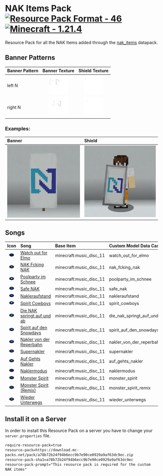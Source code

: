 # NAK Items Pack [![Resource Pack Format - 46](https://img.shields.io/badge/Resource_Pack_Format-46-2ea44f)](https://minecraft.wiki/w/Data_pack) [![Minecraft - 1.21.4](https://img.shields.io/badge/Minecraft-1.21.4-2ea44f)](https://minecraft.wiki/w/Java_Edition_1.21.4)
Resource Pack for all the NAK Items added through the [nak_items](/nak_items/) datapack.

## Banner Patterns
| Banner Pattern | Banner Texture | Shield Texture |
|:---------------|:--------------:|:--------------:|
| left N | ![left N banner](/NAK%20Items%20Pack/assets/nak_banners/textures/entity/banner/n_left.png) | ![left N shield](/NAK%20Items%20Pack/assets/nak_banners/textures/entity/shield/n_left.png) |
| right N | ![right N banner](/NAK%20Items%20Pack/assets/nak_banners/textures/entity/banner/n_right.png) | ![right N shield](/NAK%20Items%20Pack/assets/nak_banners/textures/entity/shield/n_right.png) |

### Examples:
| Banner | Shield |
|:-------|:-------|
| ![NAK banner](/docs/images/NAK_banner.png) | ![NAK shield](/docs/images/NAK_shield.png)|


## Songs
| Icon | Song | Base Item | Custom Model Data Case|
|:----:|:-----|:----------|:----------------------|
| ![Watch out for Elmo](/NAK%20Items%20Pack/assets/minecraft/textures/item/watch_out_for_elmo.png) | [Watch out for Elmo](https://open.spotify.com/intl-de/track/6G2YmrDb49TXgwYigmnZK1?si=1b4a6261d1f64665) | minecraft:music_disc_11 | watch_out_for_elmo |
| ![NAK Fcking NAK](/NAK%20Items%20Pack/assets/minecraft/textures/item/nak_fcking_nak.png) | [NAK Fcking NAK](https://open.spotify.com/intl-de/track/6SEYs0xOo3AHqzNZbi4xlL?si=c987cca6323e4142) | minecraft:music_disc_11 | nak_fcking_nak |
| ![Poolparty im Schnee](/NAK%20Items%20Pack/assets/minecraft/textures/item/poolparty_im_schnee.png) | [Poolparty im Schnee](https://open.spotify.com/intl-de/track/0kTU4Gx6qaNVLVaSC71qjV?si=83b536da03094f11) | minecraft:music_disc_11 | poolparty_im_schnee |
| ![Safe NAK](/NAK%20Items%20Pack/assets/minecraft/textures/item/safe_nak.png) | [Safe NAK](https://open.spotify.com/intl-de/track/7qFoPsNCajePJCSE7yYgKM?si=0ae519b3ebc44d16) | minecraft:music_disc_11 | safe_nak |
| ![Nakleraufstand](/NAK%20Items%20Pack/assets/minecraft/textures/item/nakleraufstand.png) | [Nakleraufstand](https://open.spotify.com/intl-de/track/296qYcb0QZVjd6PIzEPpQ5?si=7608407096b04d93) | minecraft:music_disc_11 | nakleraufstand |
| ![Spirit Cowboys](/NAK%20Items%20Pack/assets/minecraft/textures/item/spirit_cowboys.png) | [Spirit Cowboys](https://open.spotify.com/intl-de/track/4KaHYzzzzTKMnJs3AqiP2u?si=46c82572d0f54440) | minecraft:music_disc_11 | spirit_cowboys |
| ![Die NAK springt auf und ab](/NAK%20Items%20Pack/assets/minecraft/textures/item/die_nak_springt_auf_und_ab.png) | [Die NAK springt auf und ab](https://open.spotify.com/intl-de/track/1hsx0Ag8WyamgoEs20iQUh?si=5bc293355e5b4a6e) | minecraft:music_disc_11 | die_nak_springt_auf_und_ab |
| ![Spirit auf den Snowdays](/NAK%20Items%20Pack/assets/minecraft/textures/item/spirit_auf_den_snowdays.png) | [Spirit auf den Snowdays](https://open.spotify.com/intl-de/track/7r4FzH5Wy2hY9gBKupoljP?si=d22b0f607fa845dd) | minecraft:music_disc_11 | spirit_auf_den_snowdays |
| ![Nakler von der Reperbahn](/NAK%20Items%20Pack/assets/minecraft/textures/item/nakler_von_der_reperbahn.png) | [Nakler von der Reperbahn](https://open.spotify.com/intl-de/track/3Xccym0KqDb6lLh7GDNDOd?si=e03a5ef892b74302) | minecraft:music_disc_11 | nakler_von_der_reperbahn |
| ![Supernakler](/NAK%20Items%20Pack/assets/minecraft/textures/item/supernakler.png) | [Supernakler](https://open.spotify.com/intl-de/track/5gV8KLUWGaY2k3UIxYkITr?si=2898734d8e87403c) | minecraft:music_disc_11 | supernakler |
| ![Auf Gehts Nakler](/NAK%20Items%20Pack/assets/minecraft/textures/item/auf_gehts_nakler.png) | [Auf Gehts Nakler](https://open.spotify.com/intl-de/track/1Cmiwe22WeIr0BMZBhbC5C?si=e3319c89d92e4dce) | minecraft:music_disc_11 | auf_gehts_nakler |
| ![Naklermodus](/NAK%20Items%20Pack/assets/minecraft/textures/item/naklermodus.png) | [Naklermodus](https://open.spotify.com/intl-de/track/7L0bVuJHxkFu8tj9xPNS7n?si=68ead50d941949cb) | minecraft:music_disc_11 | naklermodus |
| ![Monster Spirit](/NAK%20Items%20Pack/assets/minecraft/textures/item/monster_spirit.png) | [Monster Spirit](https://open.spotify.com/intl-de/track/3AEaArIdec63BBUBbF66oz?si=54d7978b1b934a74) | minecraft:music_disc_11 | monster_spirit |
| ![Monster Spirit (Remix)](/NAK%20Items%20Pack/assets/minecraft/textures/item/monster_spirit_remix.png) | [Monster Spirit (Remix)](https://open.spotify.com/intl-de/track/5zusjfBf8Ibh0DhhPJ8RsL?si=181fe1222158496a) | minecraft:music_disc_11 | monster_spirit_remix |
| ![Wieder Unterwegs](/NAK%20Items%20Pack/assets/minecraft/textures/item/wieder_unterwegs.png) | [Wieder Unterwegs](https://open.spotify.com/intl-de/track/6cphzN91k0COGVWVdKN3MY?si=f90f674b24f1407c) | minecraft:music_disc_11 | wieder_unterwegs |


## Install it on a Server
In order to install this Resource Pack on a server you have to change your `server.properties` file.
```
require-resource-pack=true
resource-pack=https://download.mc-packs.net/pack/a78b72b24f94b6ecc9b7e90ce0929a9af63dc9ec.zip
resource-pack-sha1=a78b72b24f94b6ecc9b7e90ce0929a9af63dc9ec
resource-pack-prompt="This resource pack is required for the custom NAK items"
```
